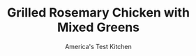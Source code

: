 ---
layout: ../../layouts/MarkdownPostLayout.astro
title: Grilled Rosemary Chicken with Mixed Greens
author: America's Test Kitchen
pubDate: 2023-03-15
description: "Instead of overloading on herbs, we focused on getting one just right."
image_url: https://res.cloudinary.com/hksqkdlah/image/upload/ar_1:1,c_fill,dpr_2.0,f_auto,fl_lossy.progressive.strip_profile,g_faces:auto,q_auto:low,w_344/8669_sfs-grilled-lemon-rosemary-chicken-28-cco
tags: ["Main Courses","Chicken","Weeknight","Grilling & Barbecue"]
calories: 1569
protein: 40
carbohydrates: 6
fats: 
fiber: 2
ingredients: ["2 , lemons, halved","1 teaspoon, Dijon mustard","1 teaspoon, minced fresh rosemary","1 , garlic clove, minced","1/2 teaspoon, sugar","1/4 teaspoon, salt","1/4 teaspoon, pepper","1/3 cup, olive oil","4 , boneless, skinless chicken breasts (about 1 1/2 pounds)","12 cups, salad greens"]
serves: 4
time: "30 minutes"
instructions: ["Grill lemons, cut side down, over hot fire until deep brown and caramelized, 5 to 8 minutes.","Squeeze 3 tablespoons juice from grilled lemons into medium bowl. Stir in mustard, rosemary, garlic, sugar, salt, and pepper. Slowly whisk in oil until emulsified; reserve 1/3 cup.","Pat chicken dry with paper towels. Brush chicken with remaining dressing and grill over hot fire until well browned and meat registers 160 degrees, about 5 minutes per side. Transfer chicken to platter and tent with foil. Toss greens with reserved dressing in large bowl. Serve with chicken."]
nutrition: ["826 mg Potassium","401 mg Phosphorus","58 mg Calcium","1 mg Iron","65 mg Magnesium","267 mg Sodium","1 mg Zinc","22 g Fat","16 mg Niacin (B3)","14 g Monounsaturated","2 g Polyunsaturated","25 mg Vitamin C","124 mg Cholesterol","3 g Saturated","2 g Fiber","59 µg Folate (food)","2 g Sugars","147 µg Vitamin K","255 g Water","6 g Carbs","59 µg Folate equivalent (total)","40 g Protein","3 mg Vitamin E","1 mg Vitamin B6","412 µg Vitamin A","392 kcal Energy","1569 calories"]
notes: "If the dressing separates while the chicken is cooking, whisk briefly before tossing it with the salad greens."
---